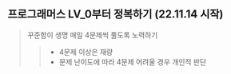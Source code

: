 ## 프로그래머스 LV_0부터 정복하기 (22.11.14 시작)

> 꾸준함이 생명 매일 4문제씩 풀도록 노력하기
>
> > -   4문제 이상은 재량
> > -   문제 난이도에 따라 4문제 어려울 경우 개인적 판단
